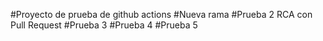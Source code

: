 #Proyecto de prueba de github actions
#Nueva rama
#Prueba 2 RCA con Pull Request
#Prueba 3
#Prueba 4
#Prueba 5
